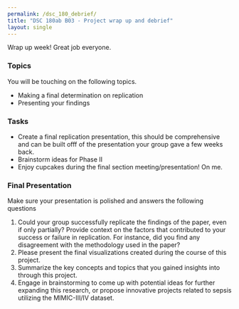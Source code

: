 ```yaml
---
permalink: /dsc_180_debrief/
title: "DSC 180ab B03 - Project wrap up and debrief"
layout: single
---
```


Wrap up week! Great job everyone.

### Topics

You will be touching on the following topics.

- Making a final determination on replication
- Presenting your findings


### Tasks

- Create a final replication presentation, this should be comprehensive and can be built offf of the presentation your group gave a few weeks back.
- Brainstorm ideas for Phase II
- Enjoy cupcakes during the final section meeting/presentation! On me.

### Final Presentation

Make sure your presentation is polished and answers the following questions

1. Could your group successfully replicate the findings of the paper, even if only partially? Provide context on the factors that contributed to your success or failure in replication. For instance, did you find any disagreement with the methodology used in the paper?
2. Please present the final visualizations created during the course of this project.
3. Summarize the key concepts and topics that you gained insights into through this project.
4. Engage in brainstorming to come up with potential ideas for further expanding this research, or propose innovative projects related to sepsis utilizing the MIMIC-III/IV dataset.
